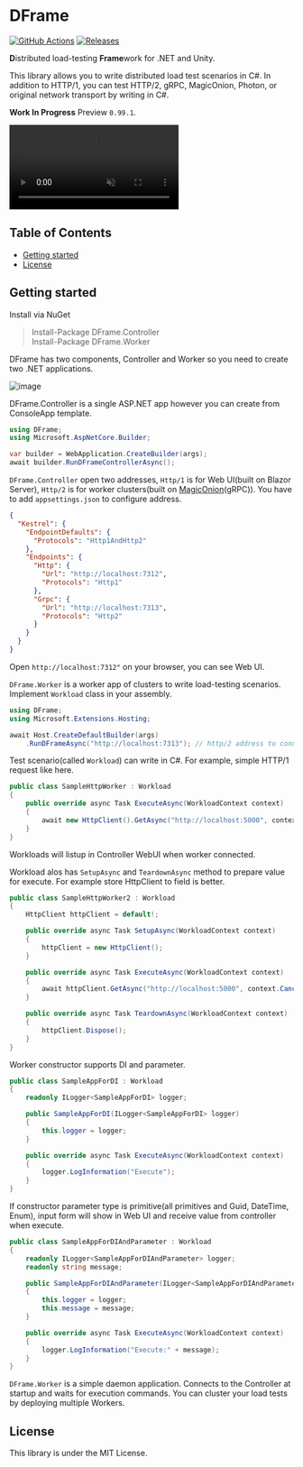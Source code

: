 # DFrame
[![GitHub Actions](https://github.com/Cysharp/DFrame/workflows/Build-Debug/badge.svg)](https://github.com/Cysharp/DFrame/actions) [![Releases](https://img.shields.io/github/release/Cysharp/DFrame.svg)](https://github.com/Cysharp/DFrame/releases)

**D**istributed load-testing **Frame**work for .NET and Unity.

This library allows you to write distributed load test scenarios in C#. In addition to HTTP/1, you can test HTTP/2, gRPC, MagicOnion, Photon, or original network transport by writing in C#.

**Work In Progress** Preview `0.99.1`.

 <div><video controls src="https://user-images.githubusercontent.com/46207/154933672-7ef38a4e-b0df-4960-9911-bdfb82b6f4f5.mp4" muted="false"></video></div>

<!-- START doctoc generated TOC please keep comment here to allow auto update -->
<!-- DON'T EDIT THIS SECTION, INSTEAD RE-RUN doctoc TO UPDATE -->
## Table of Contents

- [Getting started](#getting-started)
- [License](#license)

<!-- END doctoc generated TOC please keep comment here to allow auto update -->

Getting started
---
Install via NuGet

> Install-Package DFrame.Controller  
> Install-Package DFrame.Worker  

DFrame has two components, Controller and Worker so you need to create two .NET applications.

![image](https://user-images.githubusercontent.com/46207/154921606-b9955331-1d15-4c4f-a769-faeb61b13872.png)

DFrame.Controller is a single ASP.NET app however you can create from ConsoleApp template.

```csharp
using DFrame;
using Microsoft.AspNetCore.Builder;

var builder = WebApplication.CreateBuilder(args);
await builder.RunDFrameControllerAsync();
```

`DFrame.Controller` open two addresses, `Http/1` is for Web UI(built on Blazor Server), `Http/2` is for worker clusters(built on [MagicOnion](https://github.com/Cysharp/MagicOnion/)(gRPC)). You have to add `appsettings.json` to configure address.

```json
{
  "Kestrel": {
    "EndpointDefaults": {
      "Protocols": "Http1AndHttp2"
    },
    "Endpoints": {
      "Http": {
        "Url": "http://localhost:7312",
        "Protocols": "Http1"
      },
      "Grpc": {
        "Url": "http://localhost:7313",
        "Protocols": "Http2"
      }
    }
  }
}
```

Open `http://localhost:7312"` on your browser, you can see Web UI.

`DFrame.Worker` is a worker app of clusters to write load-testing scenarios. Implement `Workload` class in your assembly.

```csharp
using DFrame;
using Microsoft.Extensions.Hosting;

await Host.CreateDefaultBuilder(args)
    .RunDFrameAsync("http://localhost:7313"); // http/2 address to connect controller
```

Test scenario(called `Workload`) can write in C#. For example, simple HTTP/1 request like here.

```csharp
public class SampleHttpWorker : Workload
{
    public override async Task ExecuteAsync(WorkloadContext context)
    {
        await new HttpClient().GetAsync("http://localhost:5000", context.CancellationToken);
    }
}
```

Workloads will listup in Controller WebUI when worker connected.

Workload alos has `SetupAsync` and `TeardownAsync` method to prepare value for execute. For example store HttpClient to field is better.

```csharp
public class SampleHttpWorker2 : Workload
{
    HttpClient httpClient = default!;

    public override async Task SetupAsync(WorkloadContext context)
    {
        httpClient = new HttpClient();
    }

    public override async Task ExecuteAsync(WorkloadContext context)
    {
        await httpClient.GetAsync("http://localhost:5000", context.CancellationToken);
    }

    public override async Task TeardownAsync(WorkloadContext context)
    {
        httpClient.Dispose();
    }
}
```

Worker constructor supports DI and parameter.

```csharp
public class SampleAppForDI : Workload
{
    readonly ILogger<SampleAppForDI> logger;

    public SampleAppForDI(ILogger<SampleAppForDI> logger)
    {
        this.logger = logger;
    }

    public override async Task ExecuteAsync(WorkloadContext context)
    {
        logger.LogInformation("Execute");
    }
}
```

If constructor parameter type is primitive(all primitives and Guid, DateTime, Enum), input form will show in Web UI and receive value from controller when execute.

```csharp
public class SampleAppForDIAndParameter : Workload
{
    readonly ILogger<SampleAppForDIAndParameter> logger;
    readonly string message;

    public SampleAppForDIAndParameter(ILogger<SampleAppForDIAndParameter> logger, string message)
    {
        this.logger = logger;
        this.message = message;
    }

    public override async Task ExecuteAsync(WorkloadContext context)
    {
        logger.LogInformation("Execute:" + message);
    }
}
```

`DFrame.Worker` is a simple daemon application. Connects to the Controller at startup and waits for execution commands. You can cluster your load tests by deploying multiple Workers.

License
---
This library is under the MIT License.
